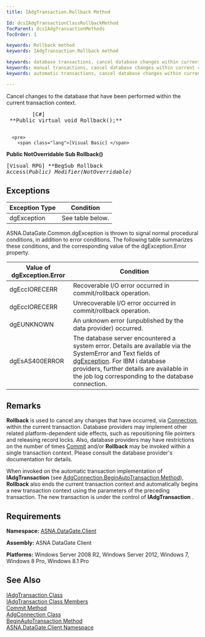```yaml
---
title: IAdgTransaction.Rollback Method

Id: dcsIAdgTransactionClassRollbackMethod
TocParent: dcsIAdgTransactionMethods
TocOrder: 1

keywords: Rollback method
keywords: IAdgTransaction.Rollback method

keywords: database transactions, cancel database changes within current context
keywords: manual transactions, cancel database changes within current context
keywords: automatic transactions, cancel database changes within current context and begin new

---
```


Cancel changes to the database that have been performed within the current transaction context.
<pre>
        <span class="lang">[C#]</span>
 **Public virtual void Rollback();** 
      </pre>
      <pre>
        <span class="lang">[Visual Basic] </span>
 **Public NotOverridable Sub Rollback()** 
      </pre>
      <pre>
        <span class="lang">[Visual RPG]</span>
 **BegSub Rollback Access(*Public) Modifier(*NotOverridable)** 
      </pre>

## Exceptions



| Exception Type | Condition |
| ---- | ---- |
| dgException | See table below. |



ASNA.DataGate.Common.dgException is thrown to signal normal procedural conditions, in addition to error conditions. The following table summarizes these conditions, and the corresponding value of the dgException.Error property.
<br />



| Value of dgException.Error | Condition |
| ---- | ---- |
| dgEccIORECERR | Recoverable I/O error occurred in commit/rollback operation. |
| dgEccIORECERR | Unrecoverable I/O error occurred in commit/rollback operation. |
| dgEUNKNOWN | An unknown error (unpublished by the data provider) occurred. |
| dgEsAS400ERROR | The database server encountered a system error. Details are available via the SystemError and Text fields of [dgException](dgexception-class.html). For IBM i database providers, further details are available in the job log corresponding to the database connection. |



## Remarks

**Rollback** is used to cancel any changes that have occurred, via [Connection](iadg-transaction-class-connection-property.html), within the current transaction. Database providers may implement other related platform-dependent side effects, such as repositioning file pointers and releasing record locks. Also, database providers may have restrictions on the number of times [ Commit](iadg-transaction-class-commit-methods.html) and/or **Rollback** may be invoked within a single transaction context. Please consult the database provider's documentation for details.

When invoked on the automatic transaction implementation of **IAdgTransaction** (see [AdgConnection.BeginAutoTransaction Method](adg-connection-class-begin-auto-transaction-method-main.html)), **Rollback** also ends the current transaction context and automatically begins a new transaction context using the parameters of the preceding transaction. The new transaction is under the control of **IAdgTransaction** .
## Requirements

<span> **Namespace:** [ASNA.DataGate.Client](datagate-client-namespace.html) </span> 

<span> **Assembly:** ASNA DataGate Client</span> 

<span> **Platforms:** Windows Server 2008 R2, Windows Server 2012, Windows 7, Windows 8 Pro, Windows 8.1 Pro</span>
## See Also


[IAdgTransaction Class](iadg-transaction-class.html)
      <br />
[IAdgTransaction Class Members](iadg-transaction-members.html)
      <br />
[Commit Method](iadg-transaction-class-commit-methods.html)
      <br />
[AdgConnection Class](adg-connection-class.html)
      <br />
      [BeginAutoTransaction 
					Method](adg-connection-class-begin-auto-transaction-method-main.html)
      <br />
[ASNA.DataGate.Client Namespace](datagate-client-namespace.html)

